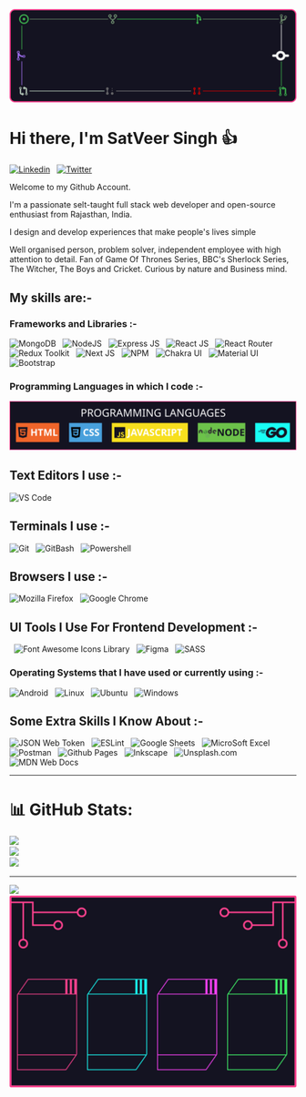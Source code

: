 ![Satveer Singh](https://raw.githubusercontent.com/iSatVeerSingh/isatveersingh/main/banner.svg)

# Hi there, I'm SatVeer Singh 👍

[![Linkedin](https://img.shields.io/badge/LinkedIn-0077B5?style=for-the-badge&logo=linkedin&logoColor=white)](https://www.linkedin.com/in/isatveersingh/)
&nbsp;
[![Twitter](https://img.shields.io/badge/Twitter-1DA1F2?style=for-the-badge&logo=twitter&logoColor=white)](https://twitter.com/isatveersingh)
&nbsp;

Welcome to my Github Account.

I'm a passionate selt-taught full stack web developer and open-source enthusiast from Rajasthan, India.

I design and develop experiences that make people's lives simple

Well organised person, problem solver, independent employee with high attention to detail. Fan of Game Of Thrones Series, BBC's Sherlock Series, The Witcher, The Boys and Cricket. Curious by nature and Business mind.

## My skills are:-

### Frameworks and Libraries :-

![MongoDB](https://img.shields.io/badge/MongoDB-4EA94B?style=for-the-badge&logo=mongodb&logoColor=white)
&nbsp;
![NodeJS](https://img.shields.io/badge/Node.js-339933?style=for-the-badge&logo=nodedotjs&logoColor=white)
&nbsp;
![Express JS](https://img.shields.io/badge/Express.js-000000?style=for-the-badge&logo=express&logoColor=white)
&nbsp;
![React JS](https://img.shields.io/badge/React-20232A?style=for-the-badge&logo=react&logoColor=61DAFB)
&nbsp;
![React Router](https://img.shields.io/badge/React_Router-CA4245?style=for-the-badge&logo=react-router&logoColor=white)
&nbsp;
![Redux Toolkit](https://img.shields.io/badge/Redux-593D88?style=for-the-badge&logo=redux&logoColor=white)
&nbsp;
![Next JS](https://img.shields.io/badge/next.js-000000?style=for-the-badge&logo=nextdotjs&logoColor=white)
&nbsp;
![NPM](https://img.shields.io/badge/npm-CB3837?style=for-the-badge&logo=npm&logoColor=white)
&nbsp;
![Chakra UI](https://img.shields.io/badge/Chakra--UI-319795?style=for-the-badge&logo=chakra-ui&logoColor=white)
&nbsp;
![Material UI](https://img.shields.io/badge/Material%20UI-007FFF?style=for-the-badge&logo=mui&logoColor=white)
&nbsp;
![Bootstrap](https://img.shields.io/badge/Bootstrap-563D7C?style=for-the-badge&logo=bootstrap&logoColor=white)
&nbsp;

### Programming Languages in which I code :-

![Programming Languages](https://raw.githubusercontent.com/iSatVeerSingh/isatveersingh/main/programming-languages.svg)

## Text Editors I use :-

![VS Code](https://img.shields.io/badge/VSCode-0078D4?style=for-the-badge&logo=visual%20studio%20code&logoColor=white)
&nbsp;

## Terminals I use :-

![Git](https://img.shields.io/badge/GIT-E44C30?style=for-the-badge&logo=git&logoColor=white)
&nbsp;
![GitBash](https://img.shields.io/badge/GNU%20Bash-4EAA25?style=for-the-badge&logo=GNU%20Bash&logoColor=white)
&nbsp;
![Powershell](https://img.shields.io/badge/powershell-5391FE?style=for-the-badge&logo=powershell&logoColor=white)
&nbsp;

## Browsers I use :-

![Mozilla Firefox](https://img.shields.io/badge/Firefox_Browser-FF7139?style=for-the-badge&logo=Firefox-Browser&logoColor=white)
&nbsp;
![Google Chrome](https://img.shields.io/badge/Google_chrome-4285F4?style=for-the-badge&logo=Google-chrome&logoColor=white)
&nbsp;

## UI Tools I Use For Frontend Development :-

&nbsp;
![Font Awesome Icons Library](https://img.shields.io/badge/Font_Awesome-339AF0?style=for-the-badge&logo=fontawesome&logoColor=white)
&nbsp;
![Figma](https://img.shields.io/badge/Figma-F24E1E?style=for-the-badge&logo=figma&logoColor=white)
&nbsp;
![SASS](https://img.shields.io/badge/Sass-CC6699?style=for-the-badge&logo=sass&logoColor=white)

### Operating Systems that I have used or currently using :-

![Android](https://img.shields.io/badge/Android-3DDC84?style=for-the-badge&logo=android&logoColor=white)
&nbsp;
![Linux](https://img.shields.io/badge/Linux-FCC624?style=for-the-badge&logo=linux&logoColor=black)
&nbsp;
![Ubuntu](https://img.shields.io/badge/Ubuntu-E95420?style=for-the-badge&logo=ubuntu&logoColor=white)
&nbsp;
![Windows](https://img.shields.io/badge/Windows-0078D6?style=for-the-badge&logo=windows&logoColor=white)
&nbsp;

## Some Extra Skills I Know About :-

![JSON Web Token](https://img.shields.io/badge/JWT-000000?style=for-the-badge&logo=JSON%20web%20tokens&logoColor=white)
&nbsp;
![ESLint](https://img.shields.io/badge/eslint-3A33D1?style=for-the-badge&logo=eslint&logoColor=white)
&nbsp;
![Google Sheets](https://img.shields.io/badge/Google%20Sheets-34A853?style=for-the-badge&logo=google-sheets&logoColor=white)
&nbsp;
![MicroSoft Excel](https://img.shields.io/badge/Microsoft_Excel-217346?style=for-the-badge&logo=microsoft-excel&logoColor=white)
&nbsp;
![Postman](https://img.shields.io/badge/Postman-FF6C37?style=for-the-badge&logo=Postman&logoColor=white)
&nbsp;
![Github Pages](https://img.shields.io/badge/GitHub%20Pages-222222?style=for-the-badge&logo=GitHub%20Pages&logoColor=white)
&nbsp;
![Inkscape](https://img.shields.io/badge/Inkscape-000000?style=for-the-badge&logo=Inkscape&logoColor=white)
&nbsp;
![Unsplash.com](https://img.shields.io/badge/Unsplash-000000?style=for-the-badge&logo=Unsplash&logoColor=white)
&nbsp;
![MDN Web Docs](https://img.shields.io/badge/MDN_Web_Docs-black?style=for-the-badge&logo=mdnwebdocs&logoColor=white)
&nbsp;

<!-- ![Codepen](https://img.shields.io/badge/Codepen-000000?style=for-the-badge&logo=codepen&logoColor=white)
&nbsp;
![Github](https://img.shields.io/badge/GitHub-100000?style=for-the-badge&logo=github&logoColor=white)
&nbsp;
![Leetcode](https://img.shields.io/badge/-LeetCode-FFA116?style=for-the-badge&logo=LeetCode&logoColor=black)
&nbsp;

![Pinterest](https://img.shields.io/badge/Pinterest-%23E60023.svg?&style=for-the-badge&logo=Pinterest&logoColor=white)
&nbsp;
![Quora](https://img.shields.io/badge/Quora-%23B92B27.svg?&style=for-the-badge&logo=Quora&logoColor=white)
&nbsp;
![Reddit](https://img.shields.io/badge/Reddit-FF4500?style=for-the-badge&logo=reddit&logoColor=white)
&nbsp;
![Stack Overflow](https://img.shields.io/badge/Stack_Overflow-FE7A16?style=for-the-badge&logo=stack-overflow&logoColor=white)
&nbsp;

![Virtual](https://img.shields.io/badge/VirtualBox-21416b?style=for-the-badge&logo=VirtualBox&logoColor=white)
&nbsp; -->

-------------------------------------------------------------------
# 📊 GitHub Stats:
![](https://github-readme-stats.vercel.app/api?username=isatveersingh&theme=radical&hide_border=false&include_all_commits=false&count_private=false)<br/>
![](https://github-readme-streak-stats.herokuapp.com/?user=isatveersingh&theme=radical&hide_border=false)<br/>
![](https://github-readme-stats.vercel.app/api/top-langs/?username=isatveersingh&theme=radical&hide_border=false&include_all_commits=false&count_private=false&layout=compact)

---
[![](https://visitcount.itsvg.in/api?id=isatveersingh&icon=0&color=0)](https://visitcount.itsvg.in)
![alt](./githubstats.svg)
